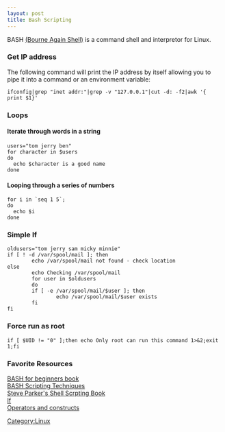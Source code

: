 ```yaml
---
layout: post 
title: Bash Scripting
---
```


BASH [(Bourne Again Shell)](http://www.gnu.org/software/bash/) is a
command shell and interpretor for Linux.

### Get IP address

The following command will print the IP address by itself allowing you
to pipe it into a command or an environment variable:

    ifconfig|grep "inet addr:"|grep -v "127.0.0.1"|cut -d: -f2|awk '{ print $1}'

### Loops

#### Iterate through words in a string

    users="tom jerry ben"
    for character in $users
    do
      echo $character is a good name
    done

#### Looping through a series of numbers

    for i in `seq 1 5`;
    do
      echo $i
    done

### Simple If

    oldusers="tom jerry sam micky minnie"
    if [ ! -d /var/spool/mail ]; then
            echo /var/spool/mail not found - check location
    else
            echo Checking /var/spool/mail
            for user in $oldusers
            do
            if [ -e /var/spool/mail/$user ]; then
                    echo /var/spool/mail/$user exists
            fi
    fi

### Force run as root

    if [ $UID != "0" ];then echo Only root can run this command 1>&2;exit 1;fi

### Favorite Resources

[BASH for beginners
book](http://books.google.co.uk/books?hl=en&id=OztsPBFGhDIC&dq=BASH&printsec=frontcover&source=web&ots=p_MixNXpzD&sig=9y_nSRxEbj9jU4HJUMsAO7l-3Y0)\
[BASH Scripting
Techniques](http://www.thelinuxblog.com/bash-scripting-techniques/)\
[Steve Parker\'s Shell Scrpting
Book](http://steve-parker.org/sh/buy/shellscriptingbook-sample.pdf)\
[If](http://tldp.org/LDP/Bash-Beginners-Guide/html/sect_07_01.html)\
[Operators and constructs](http://tldp.org/LDP/abs/html/refcards.html)

[Category:Linux](Category:Linux "wikilink")
